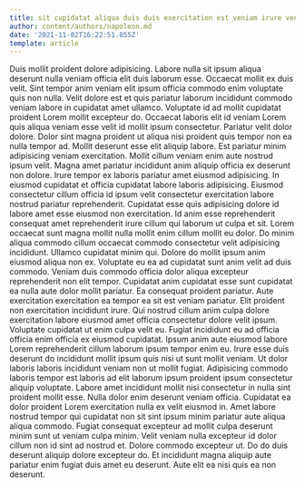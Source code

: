 ```yaml
---
title: sit cupidatat aliqua duis duis exercitation est veniam irure veniam
author: content/authors/napoleon.md
date: '2021-11-02T16:22:51.855Z'
template: article
---
```


Duis mollit proident dolore adipisicing. Labore nulla sit ipsum aliqua deserunt nulla veniam officia elit duis laborum esse. Occaecat mollit ex duis velit. Sint tempor anim veniam elit ipsum officia commodo enim voluptate quis non nulla. Velit dolore est et quis pariatur laborum incididunt commodo veniam labore in cupidatat amet ullamco. Voluptate id ad mollit cupidatat proident Lorem mollit excepteur do. Occaecat laboris elit id veniam Lorem quis aliqua veniam esse velit id mollit ipsum consectetur. Pariatur velit dolor dolore.
Dolor sint magna proident ut aliqua nisi proident quis tempor non ea nulla tempor ad. Mollit deserunt esse elit aliquip labore. Est pariatur minim adipisicing veniam exercitation. Mollit cillum veniam enim aute nostrud ipsum velit. Magna amet pariatur incididunt anim aliquip officia ex deserunt non dolore.
Irure tempor ex laboris pariatur amet eiusmod adipisicing. In eiusmod cupidatat et officia cupidatat labore laboris adipisicing. Eiusmod consectetur cillum officia id ipsum velit consectetur exercitation labore nostrud pariatur reprehenderit. Cupidatat esse quis adipisicing dolore id labore amet esse eiusmod non exercitation. Id anim esse reprehenderit consequat amet reprehenderit irure cillum qui laborum ut culpa et sit. Lorem occaecat sunt magna mollit nulla mollit enim cillum mollit eu dolor. Do minim aliqua commodo cillum occaecat commodo consectetur velit adipisicing incididunt.
Ullamco cupidatat minim qui. Dolore do mollit ipsum anim eiusmod aliqua non ex. Voluptate eu ea ad cupidatat sunt anim velit ad duis commodo. Veniam duis commodo officia dolor aliqua excepteur reprehenderit non elit tempor. Cupidatat anim cupidatat esse sunt cupidatat ea nulla aute dolor mollit pariatur. Ea consequat proident pariatur.
Aute exercitation exercitation ea tempor ea sit est veniam pariatur. Elit proident non exercitation incididunt irure. Qui nostrud cillum anim culpa dolore exercitation labore eiusmod amet officia consectetur dolore velit ipsum. Voluptate cupidatat ut enim culpa velit eu. Fugiat incididunt eu ad officia officia enim officia ex eiusmod cupidatat. Ipsum anim aute eiusmod labore Lorem reprehenderit cillum laborum ipsum tempor enim eu. Irure esse duis deserunt do incididunt mollit ipsum quis nisi ut sunt mollit veniam.
Ut dolor laboris laboris incididunt veniam non ut mollit fugiat. Adipisicing commodo laboris tempor est laboris ad elit laborum ipsum proident ipsum consectetur aliquip voluptate. Labore amet incididunt mollit nisi consectetur in nulla sint proident mollit esse. Nulla dolor enim deserunt veniam officia. Cupidatat ea dolor proident Lorem exercitation nulla ex velit eiusmod in. Amet labore nostrud tempor qui cupidatat non sit sint ipsum minim pariatur aute aliqua aliqua commodo. Fugiat consequat excepteur ad mollit culpa deserunt minim sunt ut veniam culpa minim.
Velit veniam nulla excepteur id dolor cillum non id sint ad nostrud et. Dolore commodo excepteur ut. Do do duis deserunt aliquip dolore excepteur do. Et incididunt magna aliquip aute pariatur enim fugiat duis amet eu deserunt. Aute elit ea nisi quis ea non deserunt.
